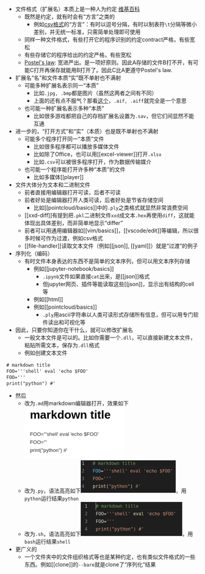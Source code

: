- 文件格式（扩展名）本质上是一种人为约定
[维基百科](https://zh.wikipedia.org/wiki/%E6%96%87%E4%BB%B6%E6%89%A9%E5%B1%95%E5%90%8D)
  - 既然是约定，就有时会有“方言”之类的
    - 例如[csv格式](https://baike.baidu.com/item/CSV)的“方言”：有时以逗号分隔，有时以制表符`\t`分隔等微小差别，并无统一标准，只需简单处理即可使用
  - 同样一种文件格式，有些打开它的程序识别的约定contract严格，有些宽松
  - 有些存储它的程序给出的约定严格，有些宽松
  - [Postel's law](https://en.wikipedia.org/wiki/Robustness_principle): 宽进严出。是一项好原则。因此A存储的文件B打不开，有可能C打开再保存就能用B打开了。因此C比A更遵守Postel's law.
- 扩展名“名”和文件本质“实”既不单射也不满射
  - 可能多种扩展名表示同一“本质”
    - 比如`.jpg, .bmp`都是图片（虽然这两者之间有不同）
    - 上面的还有点不服气？那看[这个](https://gearspace.com/board/music-for-picture/1185537-aiff-vs-aif.html)，`.aif, .aiff`就完全是一个意思
  - 也可能一种扩展名表示多种“本质”
    - 比如很多游戏都把自己的存档扩展名设置为`.sav`，但它们间显然不能互通
- 进一步的，“打开方式”和“实”（本质）也是既不单射也不满射
  - 可能多个程序打开同一“本质”文件
    - 比如很多程序都可以播放多媒体文件
    - 比如除了Office，也可以用[[excel-viewer]]打开`.xlsx`
    - 比如`.csv`可以被很多程序打开，作为数据传输媒介
  - 也可能一个程序能打开许多种“本质”的文件
    - 比如多媒体[[player]]
- 文件大体分为文本和二进制文件
  - 前者直接用编辑器打开可读，后者不可读
  - 前者好处是编辑器打开人类可读，后者好处是节省存储空间
    - 比如[[pointcloud/basics]]中的`.ply`之类格式就显然非常浪费空间
  - [[xxd-diff]]有提到把`.pkl`二进制文件`xxd`成文本`.hex`再使用`diff`，这就能体现出具体差别，而非简单地显示“differ”
  - 前者可以用通用编辑器如[[vim/basics]]，[[vscode/edit]]等编辑，所以很多时候可作为过渡，例如csv格式
  - [[file-handler]]读取文本文件（例如[[json]], [[yaml]]）就是“过渡”的例子
- 序列化（编码）
  - 有时文件本身表达的东西不是简单的文本序列，但可以用文本序列存储
    - 例如[[jupyter-notebook/basics]]
      - `.ipynb`文件如果直接`cat`出来，是[[json]]格式
      - 但jupyter网页、插件等能读取这些[[json]]，显示出有结构的cell等
    - 例如[[html]]
    - 例如[[pointcloud/basics]]
      - `.ply`用ascii字符串以人类可读形式存储所有信息，但可以用专门软件读出和可视化等
- 因此，只要你知道你在干什么，就可以修改扩展名
  - 一般文本文件是可以的。比如你需要一个`.dll`，可以直接新建文本文件，粘贴所需文本，保存为`.dll`格式
  - 例如创建文本文件
```text
# markdown title
FOO='''shell' eval 'echo $FOO'
FOO='''
print("python") #'
```
- 然后
  - 改为`.md`用markdown编辑器打开，效果如下![](file-format-example/markdown.png)
  - 改为`.py`，语法高亮如下![](file-format-example/python.png)，用`python`运行结果`python`
  - 改为`.sh`，语法高亮如下![](file-format-example/shell.png)，用`bash`运行结果`shell`
- 更广义的
  - 一个文件夹中的文件组织格式等也是某种约定，也有类似文件格式的一些东西。例如[[clone]]的`--bare`就是clone了“序列化”结果